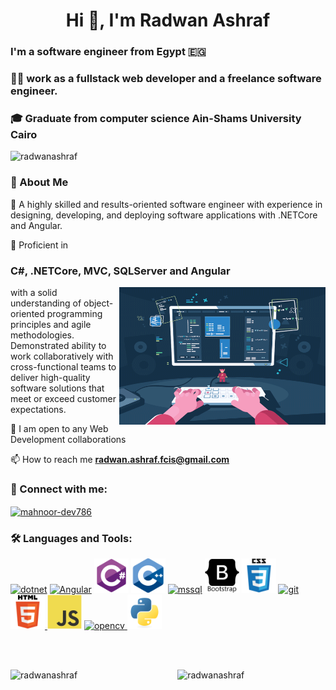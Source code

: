 <!-- ### Hi there 👋 -->

<!--
**RadwanAshraf/RadwanAshraf** is a ✨ _special_ ✨ repository because its `README.md` (this file) appears on your GitHub profile.

Here are some ideas to get you started:

- 🔭 I’m currently working on ...
- 🌱 I’m currently learning ...
- 👯 I’m looking to collaborate on ...
- 🤔 I’m looking for help with ...
- 💬 Ask me about ...
- 📫 How to reach me: ...
- 😄 Pronouns: ...
- ⚡ Fun fact: ...
-->


<h1 align="center">Hi 👋, I'm Radwan Ashraf</h1>
<h3 align="left">I'm a software engineer from Egypt 🇪🇬</h3>
<h3>👨‍💻 work as a fullstack web developer and a freelance software engineer.</h3>
<h3>🎓 Graduate from computer science Ain-Shams University Cairo</h3>

<p align="left"> <img src="https://komarev.com/ghpvc/?username=radwanashraf&label=Profile%20views&color=0e75b6&style=flat" alt="radwanashraf" /> </p>


 <h3>🚀 About Me </h3>
 
🌱 A highly skilled and results-oriented software engineer with experience in designing, developing, and deploying software applications with .NETCore and Angular. 



🚀 Proficient in<h3>C#, .NETCore, MVC, SQLServer and Angular</h3>
<img align="right" alt="GIF" src="DevGif.gif" width="330" height="220" />
with a solid understanding of object-oriented programming principles and agile methodologies. Demonstrated ability to work collaboratively with cross-functional teams to deliver high-quality software solutions that meet or exceed customer expectations. 


<!-- 🌱 Seeking a software developer position where I can utilize my technical expertise and problem-solving skills to contribute to the growth and success of the organization while leveraging my Angular front-end experience to build high-quality user interfaces. -->

👯 I am open to any Web Development collaborations

📫 How to reach me **radwan.ashraf.fcis@gmail.com**

<h3 align="left">🔗 Connect with me:</h3>
<p align="left">

<a href="https://www.linkedin.com/in/radwanfcis/" target="blank"><img align="center" src="https://raw.githubusercontent.com/rahuldkjain/github-profile-readme-generator/master/src/images/icons/Social/linked-in-alt.svg" alt="mahnoor-dev786" height="30" width="55" /></a>
</p><h3 align="left">🛠️ Languages and Tools:</h3>
<a href="https://dotnet.microsoft.com/" target="_blank" rel="noreferrer"> <img src="https://upload.wikimedia.org/wikipedia/commons/e/ee/.NET_Core_Logo.svg" alt="dotnet" width="55" height="55"/></a>  <a href="https://angular.io/" target="_blank" rel="noreferrer"><img src="https://angular.io/assets/images/logos/angular/angular.svg" alt="Angular" width="55" height="55"/></a>  <a href="https://www.w3schools.com/cs/" target="_blank" rel="noreferrer"> <img src="https://raw.githubusercontent.com/devicons/devicon/master/icons/csharp/csharp-original.svg" alt="csharp" width="55" height="55"/></a>  <a href="https://www.w3schools.com/cpp/" target="_blank" rel="noreferrer"><img src="https://raw.githubusercontent.com/devicons/devicon/master/icons/cplusplus/cplusplus-original.svg" alt="cplusplus" width="55" height="55"/></a>  <a href="https://www.microsoft.com/en-us/sql-server" target="_blank" rel="noreferrer"><img src="https://www.svgrepo.com/show/303229/microsoft-sql-server-logo.svg" alt="mssql" width="55" height="55"/></a>  <a href="https://getbootstrap.com" target="_blank" rel="noreferrer"><img src="https://raw.githubusercontent.com/devicons/devicon/master/icons/bootstrap/bootstrap-plain-wordmark.svg" alt="bootstrap" width="55" height="55"/></a>  <a href="https://www.w3schools.com/css/" target="_blank" rel="noreferrer"> <img src="https://raw.githubusercontent.com/devicons/devicon/master/icons/css3/css3-original-wordmark.svg" alt="css3" width="55" height="55"/></a>  <a href="https://git-scm.com/" target="_blank" rel="noreferrer"> <img src="https://www.vectorlogo.zone/logos/git-scm/git-scm-icon.svg" alt="git" width="55" height="55"/></a>  <a href="https://www.w3.org/html/" target="_blank" rel="noreferrer"> <img src="https://raw.githubusercontent.com/devicons/devicon/master/icons/html5/html5-original-wordmark.svg" alt="html5" width="55" height="55"/>
</a>  <a href="https://developer.mozilla.org/en-US/docs/Web/JavaScript" target="_blank" rel="noreferrer"> <img src="https://raw.githubusercontent.com/devicons/devicon/master/icons/javascript/javascript-original.svg" alt="javascript" width="55" height="55"/></a>  <a href="https://opencv.org/" target="_blank" rel="noreferrer"><img src="https://www.vectorlogo.zone/logos/opencv/opencv-icon.svg" alt="opencv" width="55" height="55"/>
</a>  <a href="https://www.python.org" target="_blank" rel="noreferrer">
<img src="https://raw.githubusercontent.com/devicons/devicon/master/icons/python/python-original.svg" alt="python" width="55" height="55"/></a>  


</p>

<br/><br/>

<img align="left" src="https://github-readme-stats.vercel.app/api?username=radwanashraf&show_icons=true&locale=en&theme=dark" width="47%" alt="radwanashraf" />


<img align="right" src="https://github-readme-streak-stats.herokuapp.com/?user=radwanashraf&theme=dark" width="47%" alt="radwanashraf" />


